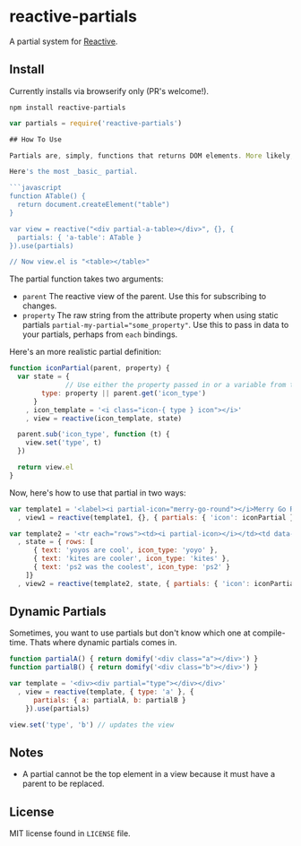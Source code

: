 reactive-partials
=================

A partial system for [Reactive](https://github.com/component/reactive).

## Install

Currently installs via browserify only (PR's welcome!).

```
npm install reactive-partials
```

```javascript
var partials = require('reactive-partials')

## How To Use

Partials are, simply, functions that returns DOM elements. More likely, they are instantiating reactive views and subscribing to the state of the parent.

Here's the most _basic_ partial.

```javascript
function ATable() {
  return document.createElement("table")
}

var view = reactive("<div partial-a-table></div>", {}, {
  partials: { 'a-table': ATable }
}).use(partials)

// Now view.el is "<table></table>"
```

The partial function takes two arguments:
- `parent` The reactive view of the parent. Use this for subscribing to changes.
- `property` The raw string from the attribute property when using static partials `partial-my-partial="some_property"`. Use this to pass in data to your partials, perhaps from `each` bindings.

Here's an more realistic partial definition:

```javascript
function iconPartial(parent, property) {
  var state = {
              // Use either the property passed in or a variable from the above view
        type: property || parent.get('icon_type')
      }
    , icon_template = '<i class="icon-{ type } icon"></i>'
    , view = reactive(icon_template, state)

  parent.sub('icon_type', function (t) {
    view.set('type', t)
  })

  return view.el
}
```

Now, here's how to use that partial in two ways:

```javascript
var template1 = '<label><i partial-icon="merry-go-round"></i>Merry Go Rounds!</label>'
  , view1 = reactive(template1, {}, { partials: { 'icon': iconPartial } }).use(partials)

var template2 = '<tr each="rows"><td><i partial-icon></i></td><td data-text="text"></td></tr>'
  , state = { rows: [
      { text: 'yoyos are cool', icon_type: 'yoyo' },
      { text: 'kites are cooler', icon_type: 'kites' },
      { text: 'ps2 was the coolest', icon_type: 'ps2' }
    ]}
  , view2 = reactive(template2, state, { partials: { 'icon': iconPartial } }).use(partials)
```

## Dynamic Partials

Sometimes, you want to use partials but don't know which one at compile-time. Thats where dynamic partials comes in.

```javascript
function partialA() { return domify('<div class="a"></div>') }
function partialB() { return domify('<div class="b"></div>') }

var template = '<div><div partial="type"></div></div>'
  , view = reactive(template, { type: 'a' }, {
      partials: { a: partialA, b: partialB }
    }).use(partials)

view.set('type', 'b') // updates the view
```

## Notes

- A partial cannot be the top element in a view because it must have a parent to be replaced.

## License

MIT license found in `LICENSE` file.
